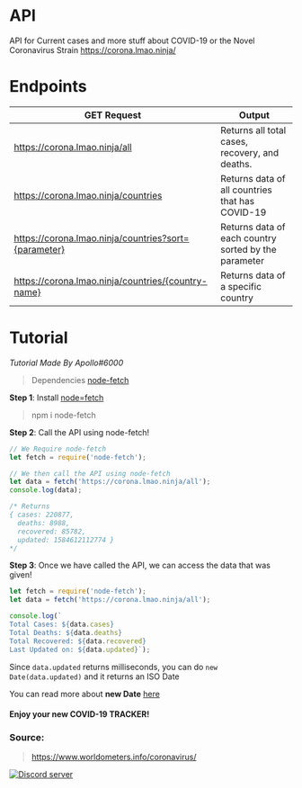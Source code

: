 # API
API for Current cases and more stuff about COVID-19 or the Novel Coronavirus Strain
https://corona.lmao.ninja/

# Endpoints
|  GET Request  | Output  |
| ------------ | ------------ |
|  https://corona.lmao.ninja/all | Returns all total cases, recovery, and deaths. |
|  https://corona.lmao.ninja/countries | Returns data of all countries that has COVID-19 |
|  https://corona.lmao.ninja/countries?sort={parameter} | Returns data of each country sorted by the parameter |
|  https://corona.lmao.ninja/countries/{country-name} | Returns data of a specific country |

# Tutorial
*Tutorial Made By Apollo#6000*
> Dependencies
> [node-fetch](https://www.npmjs.com/package/node-fetch)

**Step 1**:
Install [node=fetch](https://www.npmjs.com/package/node-fetch)
> npm i node-fetch

**Step 2**:
Call the API using node-fetch!
```js
// We Require node-fetch
let fetch = require('node-fetch');

// We then call the API using node-fetch
let data = fetch('https://corona.lmao.ninja/all');
console.log(data);

/* Returns 
{ cases: 220877,
  deaths: 8988,
  recovered: 85782,
  updated: 1584612112774 }
*/
```

**Step 3**:
Once we have called the API, we can access the data that was given!
```js
let fetch = require('node-fetch');
let data = fetch('https://corona.lmao.ninja/all');

console.log(`
Total Cases: ${data.cases}
Total Deaths: ${data.deaths}
Total Recovered: ${data.recovered}
Last Updated on: ${data.updated}`);
```
Since `data.updated` returns milliseconds, you can do `new Date(data.updated)` and it returns an ISO Date 

You can read more about **new Date** [here](https://developer.mozilla.org/en-US/docs/Web/JavaScript/Reference/Global_Objects/Date)

#### Enjoy your new COVID-19 TRACKER!

### Source: 
> https://www.worldometers.info/coronavirus/ 

[![Discord server](https://discordapp.com/api/guilds/689535536934813823/embed.png?style=banner4)](https://discord.gg/EvbMshU)
